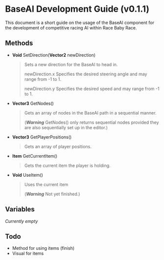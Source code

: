 # BaseAI Development Guide (v0.1.1)

This document is a short guide on the usage of the BaseAI component for the development of competitive racing AI within Race Baby Race.

## Methods

- **Void** SetDirection(**Vector2** newDirection)

  > Sets a new direction for the BaseAI to head in.
  >
  > newDirection.x Specifies the desired steering angle and may range from -1 to 1.
  >
  > newDirection.y Specifies the desired speed and may range from -1 to 1.

- **Vector3** GetNodes()

  > Gets an array of nodes in the BaseAI path in a sequential manner.
  >
  > (***Warning*** GetNodes() only returns sequential nodes provided they are also sequentially set up in the editor.)
  
- **Vector3** GetPlayerPositions()

  > Gets an array of player positions.
  
- **Item** GetCurrentItem()

  > Gets the current item the player is holding.

- **Void** UseItem()

  > Uses the current item
  >
  > (***Warning*** Not yet finished.)

## Variables

*Currently empty*

## Todo

- Method for using items (finish)
- Visual for items

